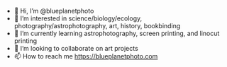 - 👋 Hi, I’m @blueplanetphoto
- 👀 I’m interested in science/biology/ecology, photography/astrophotography, art, history, bookbinding
- 🌱 I’m currently learning astrophotography, screen printing, and linocut printing
- 💞️ I’m looking to collaborate on art projects
- 📫 How to reach me https://blueplanetphoto.com

<!---
blueplanetphoto/blueplanetphoto is a ✨ special ✨ repository because its `README.md` (this file) appears on your GitHub profile.
You can click the Preview link to take a look at your changes.
--->
